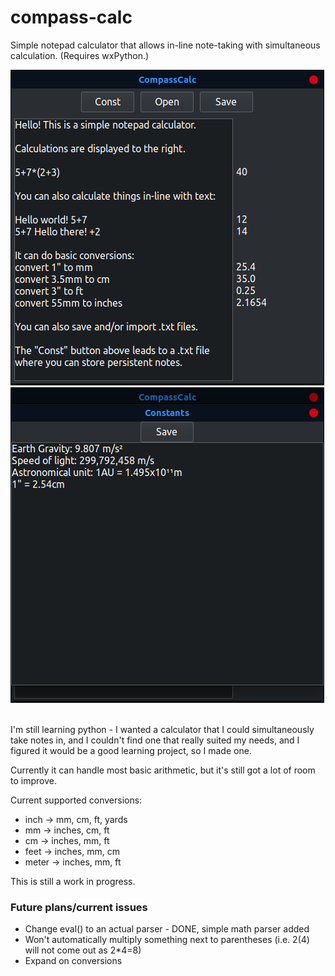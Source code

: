 # compass-calc
Simple notepad calculator that allows in-line note-taking with simultaneous calculation. (Requires wxPython.)

![Image showing two embedded proxies in conversation](/screenshots/image1.png)<br>
![Image showing constants window](/screenshots/image2.png)<br><br>

I'm still learning python - I wanted a calculator that I could simultaneously take notes in, and I couldn't find one that really suited my needs, and I figured it would be a good learning project, so I made one.

Currently it can handle most basic arithmetic, but it's still got a lot of room to improve.

Current supported conversions:
- inch -> mm, cm, ft, yards
- mm -> inches, cm, ft
- cm -> inches, mm, ft
- feet -> inches, mm, cm
- meter -> inches, mm, ft

This is still a work in progress.

### Future plans/current issues
- Change eval() to an actual parser - DONE, simple math parser added
- Won't automatically multiply something next to parentheses (i.e. 2(4) will not come out as 2*4=8)
- Expand on conversions
